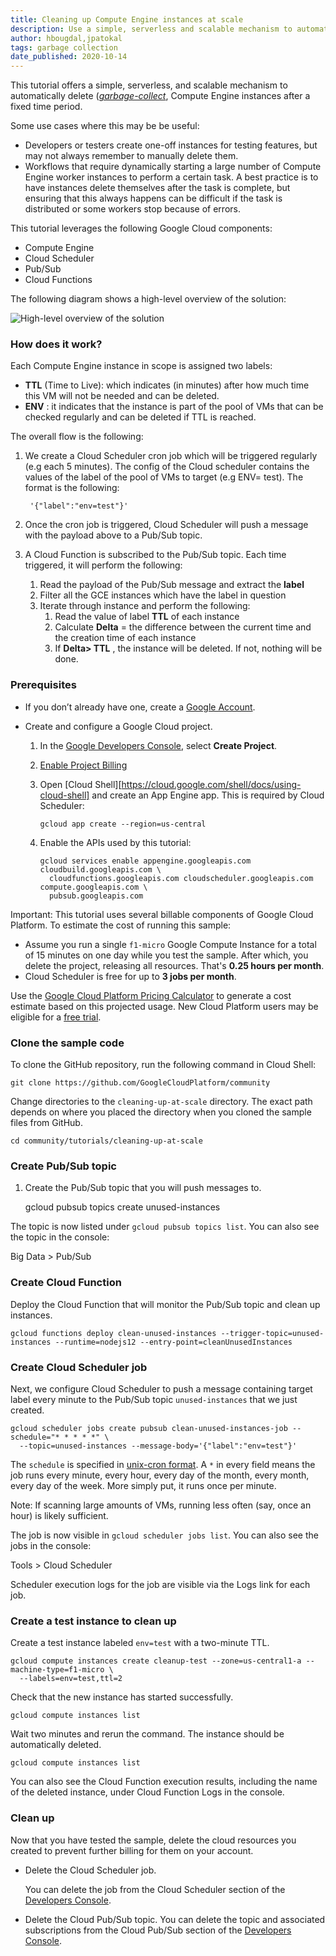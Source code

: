 ```yaml
---
title: Cleaning up Compute Engine instances at scale
description: Use a simple, serverless and scalable mechanism to automatically delete Compute Engine instances after a fixed time period.
author: hbougdal,jpatokal
tags: garbage collection
date_published: 2020-10-14
---
```


This tutorial offers a simple, serverless, and scalable mechanism to automatically delete ([*garbage-collect*](https://en.wikipedia.org/wiki/Garbage_collection_(computer_science)), Compute Engine instances after a fixed time period.

Some use cases where this may be be useful:

* Developers or testers create one-off instances for testing features, but may not always remember to manually delete them.
* Workflows that require dynamically starting a large number of Compute Engine worker instances to perform a certain task. A best practice is to have instances 
  delete themselves after the task is complete, but ensuring that this always happens can be difficult if the task is distributed or some workers stop because
  of errors.

This tutorial leverages the following Google Cloud components: 

*   Compute Engine
*   Cloud Scheduler
*   Pub/Sub
*   Cloud Functions

The following diagram shows a high-level overview of the solution:

![High-level overview of the solution](https://storage.googleapis.com/gcp-community/tutorials/cleaning-up-at-scale/overview.svg)

### How does it work? 

Each Compute Engine instance in scope is assigned two labels: 

*   **TTL** (Time to Live): which indicates (in minutes) after how much time this VM will not be needed and can be deleted.
*   **ENV** : it indicates that the instance is part of the pool of VMs that can be checked regularly and can be deleted if TTL is reached. 

The overall flow is the following: 


1. We create a Cloud Scheduler cron job which will be triggered regularly (e.g each 5 minutes). The config of the Cloud scheduler contains the values of the label of the pool of VMs to target (e.g ENV= test). The format is the following: 

		'{"label":"env=test"}'



2. Once the cron job is triggered, Cloud Scheduler will push a message with the payload above to a Pub/Sub topic. 
3. A Cloud Function is subscribed to the Pub/Sub topic. Each time triggered, it will perform the following: 
    1. Read the payload of the Pub/Sub message and extract the **label**
    2. Filter all the GCE instances which have the label in question
    3. Iterate through instance and perform the following: 
        1. Read the value of label **TTL** of each instance 
        2. Calculate **Delta** = the difference between the current time and the creation time of each instance 
        3. If **Delta> TTL** , the instance will be deleted. If not, nothing will be done.


### Prerequisites

* If you don’t already have one, create a
    [Google Account](https://accounts.google.com/SignUp).

* Create and configure a Google Cloud project.
    1. In the [Google Developers Console](https://console.developers.google.com/project), select
      **Create Project**.
    2. [Enable Project Billing](https://support.google.com/cloud/answer/6293499#enable-billing)
    3. Open [Cloud Shell][https://cloud.google.com/shell/docs/using-cloud-shell] and create an App Engine app. This is required by Cloud Scheduler:

           gcloud app create --region=us-central
    
    4. Enable the APIs used by this tutorial:

           gcloud services enable appengine.googleapis.com cloudbuild.googleapis.com \
             cloudfunctions.googleapis.com cloudscheduler.googleapis.com compute.googleapis.com \
             pubsub.googleapis.com
    
Important: This tutorial uses several billable components of Google Cloud
Platform. To estimate the cost of running this sample:

* Assume you run a single `f1-micro` Google Compute Instance for a total of
  15 minutes on one day while you test the sample. After which, you delete
  the project, releasing all resources.  That's **0.25 hours per month**.
* Cloud Scheduler is free for up to **3 jobs per month**.

Use the [Google Cloud Platform Pricing Calculator](https://cloud.google.com/products/calculator/#id=beb5326f-90c3-4842-9c3f-a3761b40fbe3)
to generate a cost estimate based on this projected usage. New Cloud Platform
users may be eligible for a [free trial](http://cloud.google.com/free-trial).

### Clone the sample code

To clone the GitHub repository, run the following command in Cloud Shell:

    git clone https://github.com/GoogleCloudPlatform/community

Change directories to the `cleaning-up-at-scale` directory. The exact path
depends on where you placed the directory when you cloned the sample files from
GitHub.

    cd community/tutorials/cleaning-up-at-scale

### Create Pub/Sub topic

1.  Create the Pub/Sub topic that you will push messages to.

    gcloud pubsub topics create unused-instances

The topic is now listed under `gcloud pubsub topics list`.  You can also see the topic
in the console:

Big Data > Pub/Sub

### Create Cloud Function

Deploy the Cloud Function that will monitor the Pub/Sub topic and clean up instances.

    gcloud functions deploy clean-unused-instances --trigger-topic=unused-instances --runtime=nodejs12 --entry-point=cleanUnusedInstances

### Create Cloud Scheduler job

Next, we configure Cloud Scheduler to push a message containing target label every
minute to the Pub/Sub topic `unused-instances` that we just created.

    gcloud scheduler jobs create pubsub clean-unused-instances-job --schedule="* * * * *" \
      --topic=unused-instances --message-body='{"label":"env=test"}'

The `schedule` is specified in [unix-cron format](https://cloud.google.com/scheduler/docs/configuring/cron-job-schedules).
A `*` in every field means the job runs every minute, every hour, every day of the month,
every month, every day of the week.  More simply put, it runs once per minute.

Note: If scanning large amounts of VMs, running less often (say, once an hour) is likely sufficient.

The job is now visible in `gcloud scheduler jobs list`.  You can also see the jobs 
in the console:

Tools > Cloud Scheduler 

Scheduler execution logs for the job are visible via the Logs link for each job.

### Create a test instance to clean up

Create a test instance labeled `env=test` with a two-minute TTL.

    gcloud compute instances create cleanup-test --zone=us-central1-a --machine-type=f1-micro \
      --labels=env=test,ttl=2

Check that the new instance has started successfully.

    gcloud compute instances list

Wait two minutes and rerun the command.  The instance should be automatically deleted.

    gcloud compute instances list

You can also see the Cloud Function execution results, including the name of the deleted instance, under Cloud Function Logs in the console.

### Clean up

Now that you have tested the sample, delete the cloud resources you created to
prevent further billing for them on your account.

* Delete the Cloud Scheduler job.

    You can delete the job from the Cloud Scheduler section of the
    [Developers Console](https://console.developers.google.com).

* Delete the Cloud Pub/Sub topic.
    You can delete the topic and associated subscriptions from the Cloud Pub/Sub
    section of the [Developers Console](https://console.developers.google.com).
